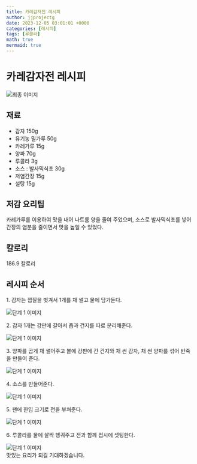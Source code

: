 ```yaml
---
title: 카레감자전 레시피
author: jjprojectg
date: 2023-12-05 03:01:01 +0000
categories: [레시피]
tags: [루콜라]
math: true
mermaid: true
---
```

<meta name="og:type" content="website"/>
<meta charset="UTF-8"/>
<div class="header">
  <h1>카레감자전 레시피</h1>
</div>

<div class="container my-4">
  <div class="row">
    <div class="col-12 col-md-6">
      <div class="recipe-image">
        <img src="http://www.foodsafetykorea.go.kr/uploadimg/cook/10_00411_2.png" class="step-image" alt="최종 이미지"/>
      </div>
    </div>
    <div class="col-12 col-md-6">
      <div class="ingredients">
        <h2>재료</h2>
        <ul class="card">
          <li> 감자 150g </li>
          <li>  유기농 밀가루 50g </li>
          <li>  카레가루 15g </li>
          <li>  양파 70g </li>
          <li>  루콜라 3g </li>
          <li> 소스 : 발사믹식초 30g </li>
          <li>  저염간장 15g </li>
          <li>  설탕 15g </li>
</ul>
      </div>
    </div>
    <div class="col-12 col-md-6">
      <div class="ingredients">
        <h2>저감 요리팁</h2>
        <div class="card"> 
          <p>
            카레가루를 이용하여 맛을 내어 나트륨 양을 줄여 주었으며, 소스로 발사믹식초를 넣어 간장의 염분을 줄이면서 맛을 높일 수 있었다.
          </p>
        </div>
      </div>
      <div class="ingredients">
        <h2>칼로리</h2>
        <div class="card"> 
          <p>
            186.9 칼로리
          </p>
        </div>
      </div>
    </div>
  </div>

  <h2 class="my-4">레시피 순서</h2>
  <div class="card recipe-card">
    <div class="card-body recipe-step">
      <p class="card-text step-description">1. 감자는 껍질을 벗겨서 1개를 채 썰고 물에
담가둔다.</p>
      <img src="http://www.foodsafetykorea.go.kr/uploadimg/cook/20_00411_01.png" alt="단계 1 이미지" class="step-image"/>
    </div>
  </div>
  <div class="card recipe-card">
    <div class="card-body recipe-step">
      <p class="card-text step-description">2. 감자 1개는 강판에 갈아서 즙과 건지를 따로
분리해준다.</p>
      <img src="http://www.foodsafetykorea.go.kr/uploadimg/cook/20_00411_02.png" alt="단계 1 이미지" class="step-image"/>
    </div>
  </div>
  <div class="card recipe-card">
    <div class="card-body recipe-step">
      <p class="card-text step-description">3. 양파를 곱게 채 썰어주고 볼에 강판에 간 건지와
채 썬 감자, 채 썬 양파를 섞어 반죽을 만들어
준다.</p>
      <img src="http://www.foodsafetykorea.go.kr/uploadimg/cook/20_00411_03.png" alt="단계 1 이미지" class="step-image"/>
    </div>
  </div>
  <div class="card recipe-card">
    <div class="card-body recipe-step">
      <p class="card-text step-description">4. 소스를 만들어준다.</p>
      <img src="http://www.foodsafetykorea.go.kr/uploadimg/cook/20_00411_04.png" alt="단계 1 이미지" class="step-image"/>
    </div>
  </div>
  <div class="card recipe-card">
    <div class="card-body recipe-step">
      <p class="card-text step-description">5. 팬에 한입 크기로 전을 부쳐준다.</p>
      <img src="http://www.foodsafetykorea.go.kr/uploadimg/cook/20_00411_05.png" alt="단계 1 이미지" class="step-image"/>
    </div>
  </div>
  <div class="card recipe-card">
    <div class="card-body recipe-step">
      <p class="card-text step-description">6. 루콜라를 물에 살짝 헹궈주고 전과 함께
접시에 셋팅한다.</p>
      <img src="http://www.foodsafetykorea.go.kr/uploadimg/cook/20_00411_06.png" alt="단계 1 이미지" class="step-image"/>
    </div>
  </div>

</div>
맛있는 요리가 되길 기대하겠습니다.
